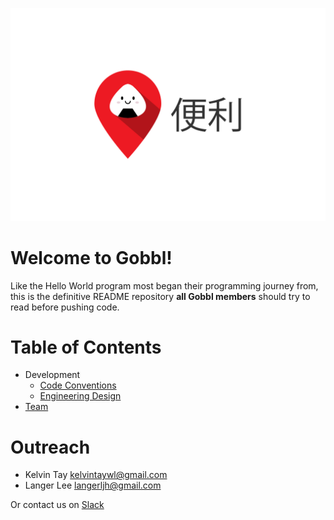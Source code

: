 <p align="center">
  <img src="benri_logo.png">
</p>

Welcome to Gobbl!
==========

Like the Hello World program most began their programming journey from, 
this is the definitive README repository **all Gobbl members** should try to read before pushing code.

# Table of Contents
* Development
  - [Code Conventions](development/conventions)
  - [Engineering Design](development/engineering)
* [Team](misc/team_info)

# <a name="team-members"></a> Outreach
- Kelvin Tay <kelvintaywl@gmail.com>
- Langer Lee <langerljh@gmail.com>

Or contact us on [Slack](http://gobbl.slack.com)


